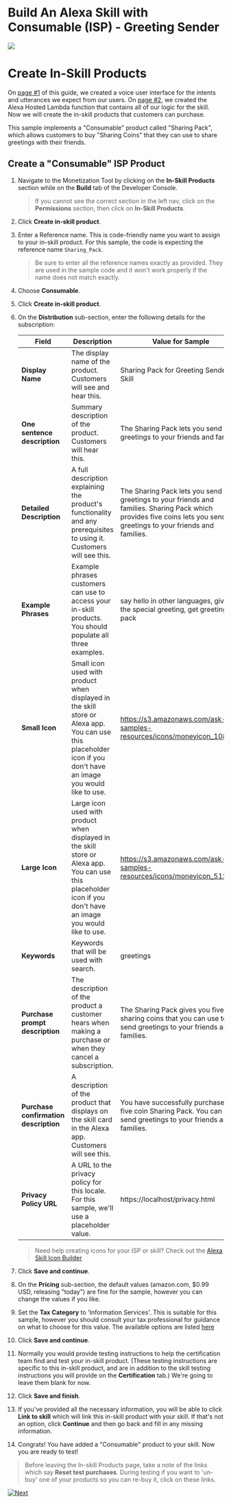# Build An Alexa Skill with  Consumable (ISP) - Greeting Sender
<img src="https://m.media-amazon.com/images/G/01/mobile-apps/dex/alexa/alexa-skills-kit/tutorials/quiz-game/header._TTH_.png" />

# Create In-Skill Products

On [page #1](./1-setup-vui-alexa-hosted.md) of this guide, we created a voice user interface for the intents and utterances we expect from our users.  On [page #2](./2-create-alexa-hosted-function.md), we created the Alexa Hosted Lambda function that contains all of our logic for the skill. Now we will create the in-skill products that customers can purchase.

This sample implements a "Consumable" product called "Sharing Pack", which allows customers to buy "Sharing Coins" that they can use to share greetings with their friends.

## Create a "Consumable" ISP Product
1. Navigate to the Monetization Tool by clicking on the **In-Skill Products** section while on the **Build** tab of the Developer Console.
    > If you cannot see the correct section in the left nav, click on the **Permissions** section, then click on **In-Skill Products**.
1. Click **Create in-skill product**.
1. Enter a Reference name.  This is code-friendly name you want to assign to your in-skill product.  For this sample, the code is expecting the reference name `Sharing_Pack`.
    > Be sure to enter all the reference names exactly as provided.  They are used in the sample code and it won't work properly if the name does not match exactly.
1. Choose **Consumable**.
1. Click **Create in-skill product**.
1. On the **Distribution** sub-section, enter the following details for the subscription:

    Field|Description|Value for Sample
    -----|-----------|------------------
    **Display Name**|The display name of the product.  Customers will see and hear this.  | Sharing Pack for Greeting Sender Skill
    **One sentence description**| Summary description of the product. Customers will hear this. | The Sharing Pack lets you send greetings to your friends and families
    **Detailed Description**|A full description explaining the product's functionality and any prerequisites to using it. Customers will see this.| The Sharing Pack lets you send greetings to your friends and families. Sharing Pack which provides five coins lets you send greetings to your friends and families.
    **Example Phrases**| Example phrases customers can use to access your in-skill products. You should populate all three examples. | say hello in other languages, give me the special greeting, get greetings pack
    **Small Icon**| Small icon used with product when displayed in the skill store or Alexa app.  You can use this placeholder icon if you don't have an image you would like to use. | https://s3.amazonaws.com/ask-samples-resources/icons/moneyicon_108.png
    **Large Icon**| Large icon used with product when displayed in the skill store or Alexa app. You can use this placeholder icon if you don't have an image you would like to use. | https://s3.amazonaws.com/ask-samples-resources/icons/moneyicon_512.png
    **Keywords** | Keywords that will be used with search. | greetings
    **Purchase prompt description**| The description of the product a customer hears when making a purchase or when they cancel a subscription.| The Sharing Pack gives you five sharing coins that you can use to send greetings to your friends and families.
    **Purchase confirmation description**|A description of the product that displays on the skill card in the Alexa app. Customers will see this. | You have successfully purchased the five coin Sharing Pack. You can now send greetings to your friends and families.
    **Privacy Policy URL**|A URL to the privacy policy for this locale. For this sample, we'll use a placeholder value. |https://localhost/privacy.html

    > Need help creating icons for your ISP or skill? Check out the [Alexa Skill Icon Builder](https://developer.amazon.com/docs/tools/icon-builder.html)

1. Click **Save and continue**.
1. On the **Pricing** sub-section, the default values (amazon.com, $0.99 USD, releasing "today") are fine for the sample, however you can change the values if you like.
1. Set the **Tax Category** to 'Information Services'.  This is suitable for this sample, however you should consult your tax professional for guidance on what to choose for this value.  The available options are listed [here](https://developer.amazon.com/docs/in-skill-purchase/3-create-isp-dev-console.html#tax-category)
1. Click **Save and continue**.
1. Normally you would provide testing instructions to help the certification team find and test your in-skill product.  (These testing instructions are specific to this in-skill product, and are in addition to the skill testing instructions you will provide on the **Certification** tab.)  We're going to leave them blank for now.
1. Click **Save and finish**.
1. If you've provided all the necessary information, you will be able to click **Link to skill** which will link this in-skill product with your skill.  If that's not an option, click **Continue** and then go back and fill in any missing information.
1. Congrats!  You have added a "Consumable" product to your skill. Now you are ready to test!

> Before leaving the In-skill Products page, take a note of the links which say **Reset test purchases**.  During testing if you want to 'un-buy' one of your products so you can re-buy it, click on these links.

[![Next](https://m.media-amazon.com/images/G/01/mobile-apps/dex/alexa/alexa-skills-kit/tutorials/general/buttons/button_next_testing._TTH_.png)](./4-testing.md)

